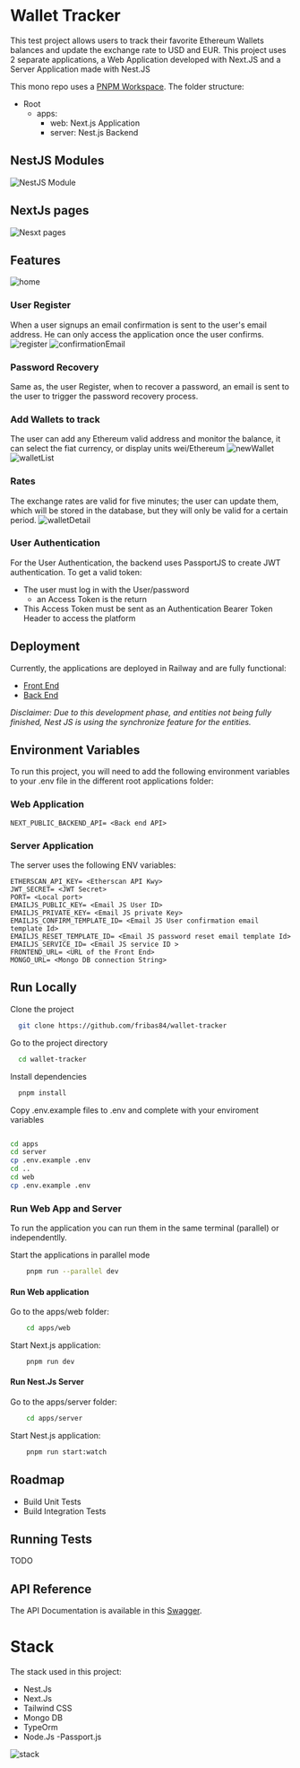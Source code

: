 
# Wallet Tracker

This test project allows users to track their favorite Ethereum Wallets balances and update the exchange rate to USD and EUR.
This project uses 2 separate applications, a Web Application developed with Next.JS and a Server Application made with Nest.JS

This mono repo uses a [PNPM Workspace](https://pnpm.io/workspaces). The folder structure:

- Root
    - apps:
        -  web: Next.js Application
        -  server: Nest.js Backend 

## NestJS Modules
![NestJS Module](https://github.com/fribas84/wallet-tracker/blob/main/desing/backend-NestJsmodules.png)

## NextJs pages
![Nesxt pages](https://github.com/fribas84/wallet-tracker/blob/main/desing/backend-UI.png)
## Features
![home](https://github.com/fribas84/wallet-tracker/blob/main/desing/home.jpeg)
### User Register
When a user signups an email confirmation is sent to the user's email address. He can only access the application once the user confirms.
![register](https://github.com/fribas84/wallet-tracker/blob/main/desing/signup.jpeg)
![confirmationEmail](https://github.com/fribas84/wallet-tracker/blob/main/desing/confirmationEmail.jpeg)
### Password Recovery
Same as, the user Register, when to recover a password, an email is sent to the user to trigger the password recovery process.

### Add Wallets to track
The user can add any Ethereum valid address and monitor the balance, it can select the fiat currency, or display units wei/Ethereum
![newWallet](https://github.com/fribas84/wallet-tracker/blob/main/desing/newWalletModal.jpeg)
![walletList](https://github.com/fribas84/wallet-tracker/blob/main/desing/walletList.jpeg)
### Rates
The exchange rates are valid for five minutes; the user can update them, which will be stored in the database, but they will only be valid for a certain period. 
![walletDetail](https://github.com/fribas84/wallet-tracker/blob/main/desing/walletDetailModal.jpeg)
### User Authentication
For the User Authentication, the backend uses PassportJS to create JWT authentication. To get a valid token:
- The user must log in with the User/password
    - an Access Token is the return
- This Access Token must be sent as an Authentication Bearer Token Header to access the platform

## Deployment

Currently, the applications are deployed in Railway and are fully functional:

- [Front End](https://nextjs-web-production.up.railway.app/)
- [Back End](https://nest-js-server-production.up.railway.app/)

*Disclaimer: Due to this development phase, and entities not being fully finished, Nest JS is using the synchronize feature for the entities.*

## Environment Variables

To run this project, you will need to add the following environment variables to your .env file in the different root applications folder:

### Web Application
```
NEXT_PUBLIC_BACKEND_API= <Back end API>
```

### Server Application

The server uses the following ENV variables:

```
ETHERSCAN_API_KEY= <Etherscan API Kwy>
JWT_SECRET= <JWT Secret>
PORT= <Local port>
EMAILJS_PUBLIC_KEY= <Email JS User ID>
EMAILJS_PRIVATE_KEY= <Email JS private Key>
EMAILJS_CONFIRM_TEMPLATE_ID= <Email JS User confirmation email template Id>
EMAILJS_RESET_TEMPLATE_ID= <Email JS password reset email template Id>
EMAILJS_SERVICE_ID= <Email JS service ID >
FRONTEND_URL= <URL of the Front End>
MONGO_URL= <Mongo DB connection String>
```



## Run Locally

Clone the project

```bash
  git clone https://github.com/fribas84/wallet-tracker
```

Go to the project directory

```bash
  cd wallet-tracker
```

Install dependencies

```bash
  pnpm install
```

Copy .env.example files to .env and complete with your enviroment variables

```bash

cd apps
cd server
cp .env.example .env
cd ..
cd web
cp .env.example .env
```

### Run Web App and Server
To run the application you can run them in the same terminal (parallel) or independentlly.

Start the applications in parallel mode

```bash
    pnpm run --parallel dev
```

#### Run Web application 

Go to the apps/web folder:
```bash
    cd apps/web
````

Start Next.js application:

```bash
    pnpm run dev
````

#### Run Nest.Js Server


Go to the apps/server folder:
```bash
    cd apps/server
````

Start Nest.js application:

```bash
    pnpm run start:watch
```




## Roadmap


- Build Unit Tests
- Build Integration Tests


## Running Tests

TODO


## API Reference

The API Documentation is available in this [Swagger](https://nest-js-server-production.up.railway.app/api/).

# Stack

The stack used in this project:
- Nest.Js
- Next.Js
- Tailwind CSS
- Mongo DB
- TypeOrm
- Node.Js
-Passport.js

![stack](https://github.com/fribas84/wallet-tracker/blob/main/desing/backend-Libraries.png)
